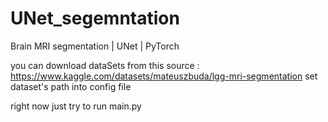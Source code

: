 # UNet_segemntation
Brain MRI segmentation | UNet | PyTorch

you can download dataSets from this source : https://www.kaggle.com/datasets/mateuszbuda/lgg-mri-segmentation
set dataset's path into config file

right now just try to run main.py
